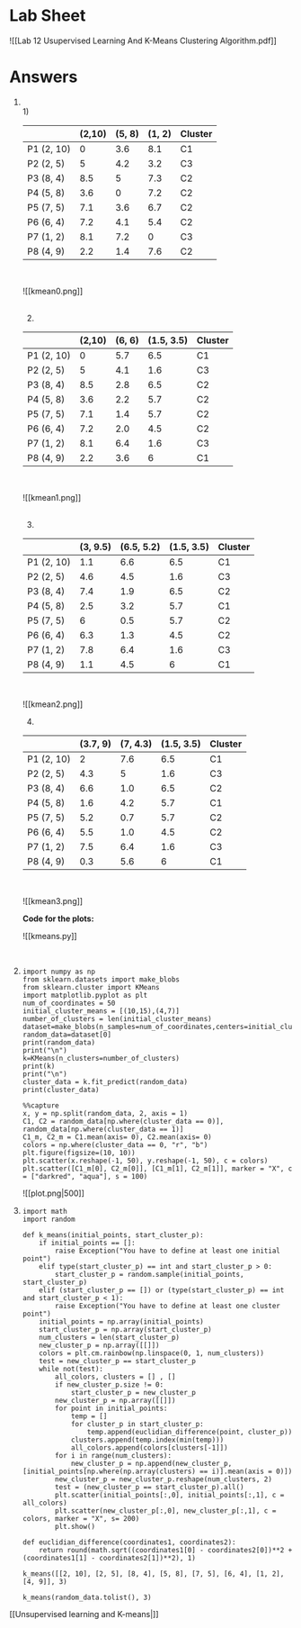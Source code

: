 # Lab Sheet

![[Lab 12 Usupervised Learning And K-Means Clustering Algorithm.pdf]]

# Answers
1) </br>
	1) <span></span>

	|            | (2,10) | (5, 8) | (1, 2) | Cluster |
	|------------|--------|--------|--------|---------|
	| P1 (2, 10) |    0   |   3.6  |   8.1  |    C1   |
	| P2 (2, 5)  |    5   |   4.2  |   3.2  |    C3   |
	| P3 (8, 4)  |   8.5  |    5   |   7.3  |    C2   |
	| P4 (5, 8)  |   3.6  |    0   |   7.2  |    C2   |
	| P5 (7, 5)  |   7.1  |   3.6  |   6.7  |    C2   |
	| P6 (6, 4)  |   7.2  |   4.1  |   5.4  |    C2   |
	| P7 (1, 2)  |   8.1  |   7.2  |    0   |    C3   |
	| P8 (4, 9)  |   2.2  |   1.4  |   7.6  |    C2   |

	</br>

	![[kmean0.png]]

	</br>

	2) </br>

	|            | (2,10) | (6, 6) | (1.5, 3.5) | Cluster |
	| ---------- | ------ | ------ | ---------- | ------- |
	| P1 (2, 10) | 0      | 5.7    | 6.5        | C1      |
	| P2 (2, 5)  | 5      | 4.1    | 1.6        | C3      |
	| P3 (8, 4)  | 8.5    | 2.8    | 6.5        | C2      |
	| P4 (5, 8)  | 3.6    | 2.2    | 5.7        | C2      |
	| P5 (7, 5)  | 7.1    | 1.4    | 5.7        | C2      |
	| P6 (6, 4)  | 7.2    | 2.0    | 4.5        | C2      |
	| P7 (1, 2)  | 8.1    | 6.4    | 1.6        | C3      |
	| P8 (4, 9)  | 2.2    | 3.6    | 6        | C1      |

	</br>

	![[kmean1.png]]

	</br>

	3) </br>

	|            | (3, 9.5) | (6.5, 5.2) | (1.5, 3.5) | Cluster |
	| ---------- | -------- | ---------- | ---------- | ------- |
	| P1 (2, 10) | 1.1      | 6.6        | 6.5        | C1      |
	| P2 (2, 5)  | 4.6      | 4.5        | 1.6        | C3      |
	| P3 (8, 4)  | 7.4      | 1.9        | 6.5        | C2      |
	| P4 (5, 8)  | 2.5      | 3.2        | 5.7        | C1      |
	| P5 (7, 5)  | 6        | 0.5        | 5.7        | C2      |
	| P6 (6, 4)  | 6.3      | 1.3        | 4.5        | C2      |
	| P7 (1, 2)  | 7.8      | 6.4        | 1.6        | C3      |
	| P8 (4, 9)  | 1.1      | 4.5        | 6          | C1      |

	</br>

	![[kmean2.png]]

	4) </br>

	|            | (3.7, 9) | (7, 4.3) | (1.5, 3.5) | Cluster |
	| ---------- | -------- | -------- | ---------- | ------- |
	| P1 (2, 10) | 2        | 7.6      | 6.5        | C1      |
	| P2 (2, 5)  | 4.3      | 5        | 1.6        | C3      |
	| P3 (8, 4)  | 6.6      | 1.0      | 6.5        | C2      |
	| P4 (5, 8)  | 1.6      | 4.2      | 5.7        | C1      |
	| P5 (7, 5)  | 5.2      | 0.7      | 5.7        | C2      |
	| P6 (6, 4)  | 5.5      | 1.0      | 4.5        | C2      |
	| P7 (1, 2)  | 7.5      | 6.4      | 1.6        | C3      |
	| P8 (4, 9)  | 0.3      | 5.6      | 6          | C1      |

	</br>

	![[kmean3.png]]

	**Code for the plots:**

	![[kmeans.py]]
	
</br>

2) 
	```jupyter
	import numpy as np
	from sklearn.datasets import make_blobs
	from sklearn.cluster import KMeans
	import matplotlib.pyplot as plt
	num_of_coordinates = 50
	initial_cluster_means = [(10,15),(4,7)]
	number_of_clusters = len(initial_cluster_means)
	dataset=make_blobs(n_samples=num_of_coordinates,centers=initial_cluster_means,n_features=2,cluster_std=2)
	random_data=dataset[0]
	print(random_data)
	print("\n")
	k=KMeans(n_clusters=number_of_clusters) 
	print(k)
	print("\n")
	cluster_data = k.fit_predict(random_data)
	print(cluster_data)
	```
	```jupyter
	%%capture
	x, y = np.split(random_data, 2, axis = 1)
	C1, C2 = random_data[np.where(cluster_data == 0)], random_data[np.where(cluster_data == 1)]
	C1_m, C2_m = C1.mean(axis= 0), C2.mean(axis= 0)
	colors = np.where(cluster_data == 0, "r", "b")
	plt.figure(figsize=(10, 10))
	plt.scatter(x.reshape(-1, 50), y.reshape(-1, 50), c = colors)
	plt.scatter([C1_m[0], C2_m[0]], [C1_m[1], C2_m[1]], marker = "X", c = ["darkred", "aqua"], s = 100)
	```

	![[plot.png|500]]

3)
 	```jupyter
	import math
	import random

	def k_means(initial_points, start_cluster_p):
		if initial_points == []:
			raise Exception("You have to define at least one initial point")
		elif type(start_cluster_p) == int and start_cluster_p > 0:
			start_cluster_p = random.sample(initial_points, start_cluster_p)
		elif (start_cluster_p == []) or (type(start_cluster_p) == int and start_cluster_p < 1):
			raise Exception("You have to define at least one cluster point")
		initial_points = np.array(initial_points)
		start_cluster_p = np.array(start_cluster_p)
		num_clusters = len(start_cluster_p)
		new_cluster_p = np.array([[]])
		colors = plt.cm.rainbow(np.linspace(0, 1, num_clusters))
		test = new_cluster_p == start_cluster_p
		while not(test):
			all_colors, clusters = [] , []
			if new_cluster_p.size != 0:
				start_cluster_p = new_cluster_p
			new_cluster_p = np.array([[]])
			for point in initial_points:
				temp = []
				for cluster_p in start_cluster_p:
					temp.append(euclidian_difference(point, cluster_p))
				clusters.append(temp.index(min(temp)))
				all_colors.append(colors[clusters[-1]])
			for i in range(num_clusters):
				new_cluster_p = np.append(new_cluster_p, [initial_points[np.where(np.array(clusters) == i)].mean(axis = 0)])
			new_cluster_p = new_cluster_p.reshape(num_clusters, 2)
			test = (new_cluster_p == start_cluster_p).all()
			plt.scatter(initial_points[:,0], initial_points[:,1], c = all_colors)
			plt.scatter(new_cluster_p[:,0], new_cluster_p[:,1], c = colors, marker = "X", s= 200)
			plt.show()

	def euclidian_difference(coordinates1, coordinates2):
		return round(math.sqrt((coordinates1[0] - coordinates2[0])**2 + (coordinates1[1] - coordinates2[1])**2), 1)

	k_means([[2, 10], [2, 5], [8, 4], [5, 8], [7, 5], [6, 4], [1, 2], [4, 9]], 3)
	```
	
	```jupyter
	k_means(random_data.tolist(), 3)
	```

[[Unsupervised learning and K-means|]]

